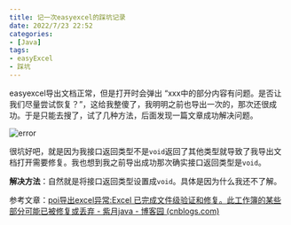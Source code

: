 ```yaml
---
title: 记一次easyexcel的踩坑记录
date: 2022/7/23 22:52
categories:
- [Java]
tags:
- easyExcel
- 踩坑
---
```


easyexcel导出文档正常，但是打开时会弹出 “xxx中的部分内容有问题。是否让我们尽量尝试恢复？”，这给我整傻了，我明明之前也导出一次的，那次还很成功。于是只能去搜了，试了几种方法，后面发现一篇文章成功解决问题。

![error](https://cos.asuka-xun.cc/blog/20220723224908.png)
<!-- more -->

很坑好吧，就是因为我接口返回类型不是`void`返回了其他类型就导致了我导出文档打开需要修复。我也想到我之前导出成功那次确实接口返回类型是`void`。

**解决方法**：自然就是将接口返回类型设置成`void`。具体是因为什么我还不了解。

参考文章：[poi导出excel异常:Excel 已完成文件级验证和修复。此工作簿的某些部分可能已被修复或丢弃 - 紫月java - 博客园 (cnblogs.com)](https://www.cnblogs.com/ziyue7575/p/12697648.html)